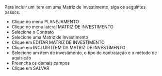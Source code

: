 Para incluir um item em uma Matriz de Investimento, siga os seguintes passos:

* Clique no menu PLANEJAMENTO
* Clique no menu lateral MATRIZ DE INVESTIMENTO
* Selecione o Contrato
* Selecione uma Matriz de Investimento
* Clique em EDITAR MATRIZ DE INVESTIMENTO
* Clique em INCLUIR ITEM DA MATRIZ DE INVESTIMENTO
* Selecione um item de investimento, o tipo de contratação e o método de aquisição
* Preencha os demais campos
* Clique em SALVAR